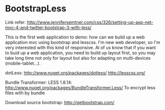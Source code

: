 BootstrapLess
=============
Link refer: http://www.jennifersemtner.com/css/326/setting-up-asp-net-mvc-4-and-twitter-bootstrap-3-with-less/

This is the first web application to demo: how can we build up a web application mvc using bootstrap and lesscss.
I'm new web developer, so I'm very interested with this kind of responsive.
Al of us know that if you want to buid up a web application, you need to build up layout first, so you may take long time not only for layout but also for adapting on multi-devices (mobile-tablet...). 

dotLess: http://www.nuget.org/packages/dotless/
http://lesscss.org/

Bundle Transformer: LESS 1.8.14: http://www.nuget.org/packages/BundleTransformer.Less/
  To encrypt less files with by bundle

Download source bootstrap: http://getbootstrap.com/
